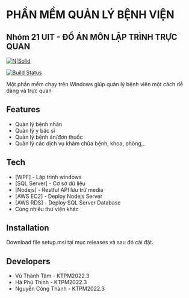 # PHẦN MỀM QUẢN LÝ BỆNH VIỆN
## Nhóm 21 UIT - ĐỒ ÁN MÔN LẬP TRÌNH TRỰC QUAN

[![N|Solid](https://www.freeiconspng.com/thumbs/hospital-icon/ambulance-cross-hospital-icon-11.png)](https://www.freeiconspng.com/thumbs/hospital-icon/ambulance-cross-hospital-icon-11.png)

[![Build Status](https://travis-ci.org/joemccann/dillinger.svg?branch=master)](https://travis-ci.org/joemccann/dillinger)

Một phần mềm chạy trên Windows giúp quản lý bệnh viên một cách dễ dàng và trực quan

## Features

- Quản lý bệnh nhân
- Quản lý y bác sĩ
- Quản lý bệnh án/đơn thuốc
- Quản lý các dịch vụ khám chữa bệnh, khoa, phòng,..
## Tech

- [WPF] - Lập trình windows
- [SQL Server] - Cơ sở dữ liệu
- [Nodejs] - Restful API lưu trữ media
- [AWS EC2] - Deploy Nodejs Server
- [AWS RDS] - Deploy SQL Server Database
- Cùng nhiều thư viện khác

## Installation

Download file setup.msi tại mục releases và sau đó cài đặt.

## Developers
- Vũ Thành Tâm - KTPM2022.3
- Hà Phú Thịnh - KTPM2022.3
- Nguyễn Công Thành - KTPM2022.3
